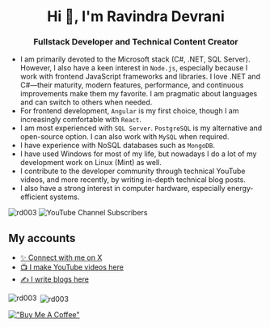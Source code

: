 <h1 align="center">Hi 👋, I'm Ravindra Devrani</h1>
<h3 align="center">Fullstack Developer and Technical Content Creator</h3>

- I am primarily devoted to the Microsoft stack (C#, .NET, SQL Server). However, I also have a keen interest in `Node.js`, especially because I work with frontend JavaScript frameworks and libraries. I love .NET and C#—their maturity, modern features, performance, and continuous improvements make them my favorite. I am pragmatic about languages and can switch to others when needed.
- For frontend development, `Angular` is my first choice, though I am increasingly comfortable with `React`.
- I am most experienced with `SQL Server`. `PostgreSQL` is my alternative and open-source option. I can also work with `MySQL` when required.
- I have experience with NoSQL databases such as `MongoDB`.
- I have used Windows for most of my life, but nowadays I do a lot of my development work on Linux (Mint) as well.
- I contribute to the developer community through technical YouTube videos, and more recently, by writing in-depth technical blog posts.
- I also have a strong interest in computer hardware, especially energy-efficient systems.


<p align="left"> <img src="https://komarev.com/ghpvc/?username=rd003&label=Profile%20views&color=0e75b6&style=flat" alt="rd003" /> <img alt="YouTube Channel Subscribers" src="https://img.shields.io/youtube/channel/subscribers/UCzTMzmLbuEWOUmpzo9vaV7Q?style=social" decoding="async" class="r-16l9doz r-13qz1uu" style="max-width: 300px;"> </p>

## My accounts

- [✨ Connect with me on X](https://twitter.com/ravi_devrani)
- [📺 I make YouTube videos here](https://www.youtube.com/@ravindradevrani)
- [✍️ I write blogs here](https://ravindradevrani.com/)


<p><img align="left" src="https://github-readme-stats.vercel.app/api/top-langs?username=rd003&show_icons=true&locale=en&layout=compact" alt="rd003" /></p>

<p>&nbsp;<img align="center" src="https://github-readme-stats.vercel.app/api?username=rd003&show_icons=true&locale=en" alt="rd003" /></p>

[!["Buy Me A Coffee"](https://www.buymeacoffee.com/assets/img/custom_images/orange_img.png)](https://www.buymeacoffee.com/ravindradevrani)
